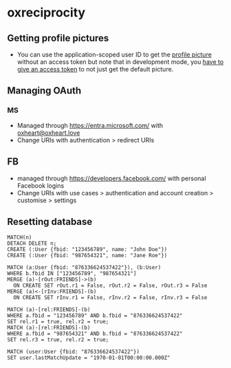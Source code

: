# oxreciprocity
## Getting profile pictures
- You can use the application-scoped user ID to get the [profile picture](https://developers.facebook.com/docs/graph-api/reference/user/picture/) without an access token but note that in development mode, you [have to give an access token](https://developers.facebook.com/docs/graph-api/changelog/non-versioned-changes/sep-16-2020/) to not just get the default picture.

## Managing OAuth
### MS 
- Managed through https://entra.microsoft.com/ with oxheart@oxheart.love
- Change URIs with authentication > redirect URIs
## FB
- managed through https://developers.facebook.com/ with personal Facebook logins
- Change URIs with use cases > authentication and account creation > customise > settings

## Resetting database
```cypher
MATCH(n)
DETACH DELETE n;
CREATE (:User {fbid: "123456789", name: "John Doe"})
CREATE (:User {fbid: "987654321", name: "Jane Roe"})

MATCH (a:User {fbid: "876336624537422"}), (b:User)
WHERE b.fbid IN ["123456789", "987654321"]
MERGE (a)-[rOut:FRIENDS]->(b)
  ON CREATE SET rOut.r1 = False, rOut.r2 = False, rOut.r3 = False
MERGE (a)<-[rInv:FRIENDS]-(b)
  ON CREATE SET rInv.r1 = False, rInv.r2 = False, rInv.r3 = False

MATCH (a)-[rel:FRIENDS]-(b)
WHERE a.fbid = "123456789" AND b.fbid = "876336624537422"
SET rel.r1 = true, rel.r2 = true;
MATCH (a)-[rel:FRIENDS]-(b)
WHERE a.fbid = "987654321" AND b.fbid = "876336624537422"
SET rel.r3 = true, rel.r2 = true;

MATCH (user:User {fbid: "876336624537422"})
SET user.lastMatchUpdate = "1970-01-01T00:00:00.000Z"
```